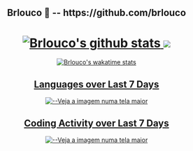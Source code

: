 <h2 align="center"> Brlouco 👋  -- https://github.com/brlouco </h2>

<h1 align="center">
  <a align="center" href="https://github.com/anuraghazra/github-readme-stats">
    <img alt="Brlouco's github stats" src="https://github-readme-stats.vercel.app/api?username=brlouco&show_icons=true&include_all_commits=true&hide_border=true&bg_color=1C00ff00&theme=tokyonight">
    <img src="https://github-readme-stats.vercel.app/api/top-langs/?username=brlouco&layout=compact&theme=tokyonight&bg_color=1C00ff00&hide_border=true">
  </a>
</h1>
<p align="center">
  <a align="center" href="https://github.com/anuraghazra/github-readme-stats">
    <img alt="Brlouco's wakatime stats" src="https://github-readme-stats.vercel.app/api/wakatime?username=brlouco&bg_color=1C00ff00&theme=tokyonight&hide_border=false"">
</p>
<h2 align="center">Languages over Last 7 Days</h2>
<figure><img src="https://wakatime.com/share/@brlouco/94d20c54-582d-4272-aed3-2b008cada0ea.svg" alt="--Veja a imagem numa tela maior"></figure>
<h2 align="center">Coding Activity over Last 7 Days</h2>
<figure><img src="https://wakatime.com/share/@brlouco/f22f2523-9f8d-4432-ae6e-ab55ba4a2bef.svg" alt="--Veja a imagem numa tela maior"></figure>
